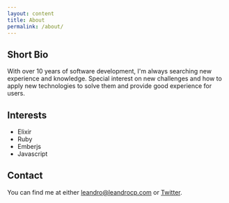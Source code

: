 ```yaml
---
layout: content
title: About
permalink: /about/
---
```


## Short Bio
With over 10 years of software development, I'm always searching new experience and knowledge. Special interest on new challenges and how to apply new technologies to solve them and provide good experience for users.

## Interests
- Elixir
- Ruby
- Emberjs
- Javascript

## Contact
You can find me at either <leandro@leandrocp.com> or [Twitter](https://twitter.com/leandrocesquini).
